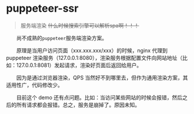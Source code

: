 # puppeteer-ssr
> 服务端渲染
~~什么时候搜索引擎可以解析spa啊！！！~~

&emsp;&emsp;尚不成熟的`puppeteer`服务端渲染方案。

&emsp;&emsp;原理是当用户访问页面（xxx.xxx.xxx/xxx）的时候，nginx 代理到 puppeteer 渲染服务（127.0.0.1:8080），渲染服务根据配置文件向网站地址（比如：127.0.0.1:8081）发起请求，渲染好页面后返回给用户。

&emsp;&emsp;因为是通过浏览器渲染，QPS 当然好不到哪里去，但作为通用渲染方案，其适用性广，代码修改少。

&emsp;&emsp;目前这个 demo 还有点问题。比如：当访问某些网站的时候会报错，然后之后的所有请求都会报错。总之，服务是崩掉了。原因未知。

